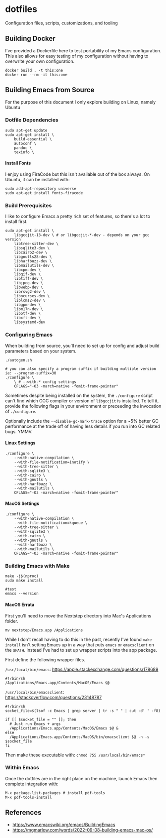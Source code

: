 # dotfiles

Configuration files, scripts, customizations, and tooling


## Building Docker

I've provided a Dockerfile here to test portability of my Emacs configuration.
This also allows for easy testing of my configuration without having to overwrite your own configuration.

``` shell
docker build . -t this:one
docker run --rm -it this:one
```

## Building Emacs from Source

For the purpose of this document I only explore building on Linux, namely Ubuntu

### Dotfile Dependencies

``` shell
sudo apt-get update
sudo apt-get install \
    build-essential \
	autoconf \
	pandoc \
	texinfo \
```

#### Install Fonts

I enjoy using FiraCode but this isn't available out of the box always. On Ubuntu, it can be installed with:

``` shell
sudo add-apt-repository universe
sudo apt-get install fonts-firacode
```

### Build Prerequisites

I like to configure Emacs a pretty rich set of features, so there's a lot to install first.

``` shell
sudo apt-get install \
	libgccjit-13-dev \ # or libgccjit-*-dev - depends on your gcc version
	libtree-sitter-dev \
	libsqlite3-dev \
	libcairo2-dev \
	libgnutls28-dev \
	libharfbuzz-dev \
	libmailutils-dev \
	libxpm-dev \
	libgif-dev \
	libtiff-dev \
	libjpeg-dev \
	libwebp-dev \
	librsvg2-dev \
	libncurses-dev \
	liblcms2-dev \
	libgpm-dev \
	libm17n-dev \
	libotf-dev \
	libxft-dev \
	libsystemd-dev
```

### Configuring Emacs

When building from source, you'll need to set up for config and adjust build parameters based on your system.

``` shell
./autogen.sh

# you can also specify a program suffix if building multiple version ie: --program-suffix=30
./configure \
    \ # --with-* config settings
    CFLAGS="-O3 -march=native -fomit-frame-pointer"
```

Sometimes despite being installed on the system, the `./configure` script can't find which GCC compiler or version of `libgccjit` is installed. To tell it, provide the following flags in your environment or preceeding the invocation of `./configure`.

Optionally include the `--disable-gc-mark-trace` option for a ~5% better GC performance at the trade off of having less details if you run into GC related bugs. YMMV.

#### Linux Settings

``` shell
./configure \
    --with-native-compilation \
    --with-file-notification=inotify \
    --with-tree-sitter \
    --with-sqlite3 \
    --with-cairo \
    --with-gnutls \
    --with-harfbuzz \
    --with-mailutils \
    CFLAGS="-O3 -march=native -fomit-frame-pointer"
```

#### MacOS Settings

``` shell
./configure \
    --with-native-compilation \
    --with-file-notification=kqueue \
    --with-tree-sitter \
    --with-sqlite3 \
    --with-cairo \
    --with-gnutls \
    --with-harfbuzz \
    --with-mailutils \
    CFLAGS="-O3 -march=native -fomit-frame-pointer"
```

### Building Emacs with Make

``` shell
make -j$(nproc)
sudo make install

#test
emacs --version
```

#### MacOS Errata

First you'll need to move the Nextstep directory into Mac's Applications folder.

``` shell
mv nextstep/Emacs.app /Applications
```

While I don't recall having to do this in the past, recently I've found `make install` isn't setting Emacs up in a way that puts `emacs` or `emacsclient` on the `$PATH`. Instead I've had to set up wrapper scripts into the app package.

First define the following wrapper files.

`/usr/local/bin/emacs`: https://apple.stackexchange.com/questions/178689

``` shell
#!/bin/sh
/Applications/Emacs.app/Contents/MacOS/Emacs $@
```

`/usr/local/bin/emacsclient`: https://stackoverflow.com/questions/23148787

``` shell
#!/bin/sh
socket_file=$(lsof -c Emacs | grep server | tr -s " " | cut -d' ' -f8)

if [[ $socket_file = "" ]]; then
  # Just run Emacs + args
  /Applications/Emacs.app/Contents/MacOS/Emacs $@ &
else
  /Applications/Emacs.app/Contents/MacOS/bin/emacsclient $@ -n -s $socket_file
fi
```

Then make these executable with: `chmod 755 /usr/local/bin/emacs*`

### Within Emacs

Once the dotfiles are in the right place on the machine, launch Emacs then complete integration with:

```
M-x package-list-packages # install pdf-tools
M-x pdf-tools-install
```

## References

- https://www.emacswiki.org/emacs/BuildingEmacs
- https://mgmarlow.com/words/2022-09-08-building-emacs-mac-os/
